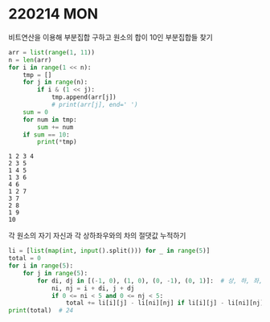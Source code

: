# 220214 MON



비트연산을 이용해 부분집합 구하고 원소의 합이 10인 부분집합들 찾기

```python
arr = list(range(1, 11))
n = len(arr)
for i in range(1 << n):
    tmp = []
    for j in range(n):
        if i & (1 << j):
            tmp.append(arr[j])
            # print(arr[j], end=' ')
    sum = 0
    for num in tmp:
        sum += num
    if sum == 10:
        print(*tmp)
```

```
1 2 3 4
2 3 5
1 4 5
1 3 6
4 6
1 2 7
3 7
2 8
1 9
10
```



각 원소의 자기 자신과 각 상하좌우와의 차의 절댓값 누적하기

```python
li = [list(map(int, input().split())) for _ in range(5)]
total = 0
for i in range(5):
    for j in range(5):
        for di, dj in [(-1, 0), (1, 0), (0, -1), (0, 1)]:  # 상, 하, 좌, 우
            ni, nj = i + di, j + dj
            if 0 <= ni < 5 and 0 <= nj < 5:
                total += li[i][j] - li[ni][nj] if li[i][j] - li[ni][nj] > 0 else -(li[i][j] - li[ni][nj])
print(total)  # 24
```

